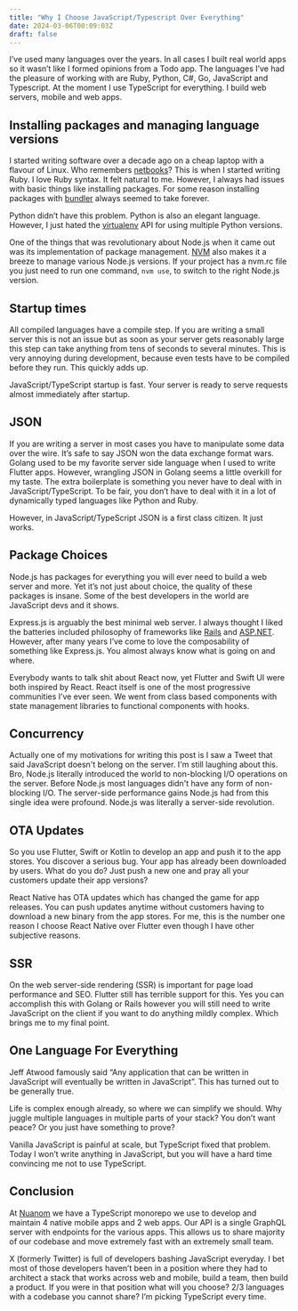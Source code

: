 ```yaml
---
title: "Why I Choose JavaScript/Typescript Over Everything"
date: 2024-03-06T00:09:03Z
draft: false
---
```



I’ve used many languages over the years. In all cases I built real world apps so it wasn’t like I formed opinions from a Todo app. The languages I’ve had the pleasure of working with are Ruby, Python, C#, Go, JavaScript and Typescript. At the moment I use TypeScript for everything. I build web servers, mobile and web apps. 

## Installing packages and managing language versions

I started writing software over a decade ago on a cheap laptop with a flavour of Linux. Who remembers [netbooks](https://en.wikipedia.org/wiki/Netbook)? This is when I started writing Ruby. I love Ruby syntax. It felt natural to me. However, I always had issues with basic things like installing packages. For some reason installing packages with [bundler](https://bundler.io/) always seemed to take forever. 

Python didn’t have this problem. Python is also an elegant language. However, I just hated the [virtualenv](https://virtualenv.pypa.io/en/latest/) API for using multiple Python versions. 

One of the things that was revolutionary about Node.js when it came out was its implementation	of package management. [NVM](https://www.freecodecamp.org/news/node-version-manager-nvm-install-guide/) also makes it a breeze to manage various Node.js versions. If your project has a nvm.rc file you just need to run one command, `nvm use`, to switch to the right Node.js version. 

## Startup times

All compiled languages have a compile step. If you are writing a small server this is not an issue but as soon as your server gets reasonably large this step can take anything from tens of seconds to several minutes. This is very annoying during development, because even tests have to be compiled before they run. This quickly adds up. 

JavaScript/TypeScript startup is fast. Your server is ready to serve requests almost immediately after startup.

## JSON

If you are writing a server in most cases you have to manipulate some data over the wire. It’s safe to say JSON won the data exchange format wars. Golang used to be my favorite server side language when I used to write Flutter apps. However, wrangling JSON in Golang seems a little overkill for my taste. The extra boilerplate is something you never have to deal with in JavaScript/TypeScript. To be fair, you don’t have to deal with it in a lot of dynamically typed languages like Python and Ruby.

However, in JavaScript/TypeScript JSON is a first class citizen. It just works.

## Package Choices

Node.js has packages for everything you will ever need to build a web server and more. Yet it’s not just about choice, the quality of these packages is insane. Some of the best developers in the world are JavaScript devs and it shows. 

Express.js is arguably the best minimal web server. I always thought I liked the batteries included philosophy of frameworks like [Rails](https://rubyonrails.org/) and [ASP.NET](https://dotnet.microsoft.com/en-us/apps/aspnet). However, after many years I’ve come to love the composability of something like Express.js. You almost always know what is going on and where.

Everybody wants to talk shit about React now, yet Flutter and Swift UI were both inspired by React. React itself is one of the most progressive communities I’ve ever seen. We went from class based components with state management libraries to functional components with hooks.

## Concurrency

Actually one of my motivations for writing this post is I saw a Tweet that said JavaScript doesn't belong on the server. I'm still laughing about this. Bro, Node.js literally introduced the world to non-blocking I/O operations on the server. Before Node.js most languages didn't have any form of non-blocking I/O. The server-side performance gains Node.js had from this single idea were profound. Node.js was literally a server-side revolution.

## OTA Updates

So you use Flutter, Swift or Kotlin to develop an app and push it to the app stores. You discover a serious bug. Your app has already been downloaded by users. What do you do? Just push a new one and pray all your customers update their app versions?

React Native has OTA updates which has changed the game for app releases. You can push updates anytime without customers having to download a new binary from the app stores. For me, this is the number one reason I choose React Native over Flutter even though I have other subjective reasons.

## SSR

On the web server-side rendering (SSR) is important for page load performance and SEO. Flutter still has terrible support for this. Yes you can accomplish this with Golang or Rails however you will still need to write JavaScript on the client if you want to do anything mildly complex. Which brings me to my final point.

## One Language For Everything

Jeff Atwood famously said “Any application that can be written in JavaScript will eventually be written in JavaScript”. This has turned out to be generally true.

Life is complex enough already, so where we can simplify we should. Why juggle multiple languages in multiple parts of your stack? You don’t want peace? Or you just have something to prove?

Vanilla JavaScript is painful at scale, but TypeScript fixed that problem. Today I won’t write anything in JavaScript, but you will have a hard time convincing me not to use TypeScript.


## Conclusion

At [Nuanom](https://nuanom.com) we have a TypeScript monorepo we use to develop and maintain 4 native mobile apps and 2 web apps. Our API is a single GraphQL server with endpoints for the various apps. This allows us to share majority of our codebase and move extremely fast with an extremely small team.

X (formerly Twitter) is full of developers bashing JavaScript everyday. I bet most of those developers haven’t been in a position where they had to architect a stack that works across web and mobile, build a team, then build a product. If you were in that position what will you choose? 2/3 languages with a codebase you cannot share? I’m picking TypeScript every time.


